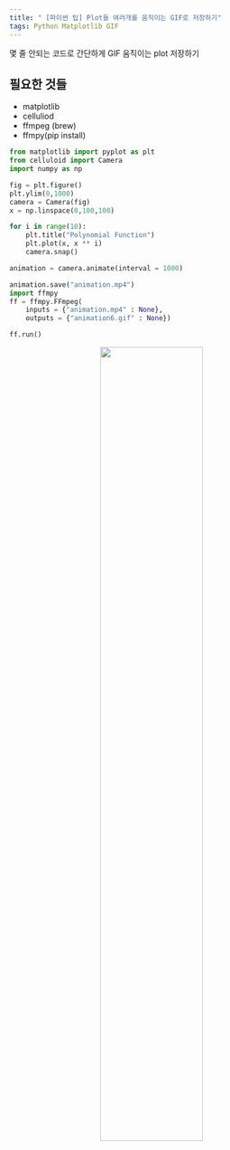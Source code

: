 ```yaml
---
title: " [파이썬 팁] Plot들 여러개를 움직이는 GIF로 저장하기"
tags: Python Matplotlib GIF 
---
```


몇 줄 안되는 코드로 간단하게 GIF 움직이는 plot 저장하기
## 필요한 것들

- matplotlib
- celluliod
- ffmpeg (brew)
- ffmpy(pip install)

```python
from matplotlib import pyplot as plt
from celluloid import Camera
import numpy as np
```

```python
fig = plt.figure()
plt.ylim(0,1000)
camera = Camera(fig)
x = np.linspace(0,100,100)

for i in range(10):
    plt.title("Polynomial Function")
    plt.plot(x, x ** i)
    camera.snap()

animation = camera.animate(interval = 1000)
```

```python
animation.save("animation.mp4")
import ffmpy
ff = ffmpy.FFmpeg(
    inputs = {"animation.mp4" : None},
    outputs = {"animation6.gif" : None})

ff.run()
```
<center><img src="https://imgur.com/zdvSxCB.gif" width="60%" height="60%"></center>
